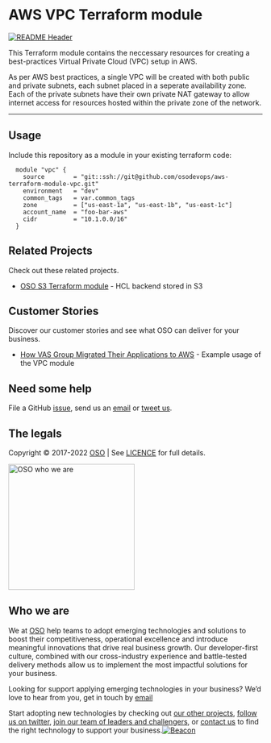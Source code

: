 
<!-- markdownlint-disable -->
# AWS VPC Terraform module
<!-- markdownlint-restore -->

[![README Header][readme_header_img]][readme_header_link]

<!--




  ** DO NOT EDIT THIS FILE
  **
  ** This file was automatically generated by the `build-harness`.
  ** 1) Make all changes to `README.yaml`
  ** 2) Run `make init` (you only need to do this once)
  ** 3) Run`make readme` to rebuild this file.
  **
  ** (We maintain HUNDREDS of open source projects. This is how we maintain our sanity.)
  **





-->
This Terraform module contains the neccessary resources for creating a best-practices Virtual Private Cloud (VPC) setup in AWS.

As per AWS best practices, a single VPC will be created with both public and private subnets, each subnet placed in a seperate availability zone. Each of the private subnets have their own private NAT gateway to allow internet access for resources hosted within the private zone of the network.

---






## Usage

Include this repository as a module in your existing terraform code:
```hcl
  module "vpc" {
    source        = "git::ssh://git@github.com/osodevops/aws-terraform-module-vpc.git"
    environment   = "dev"
    common_tags   = var.common_tags
    zone          = ["us-east-1a", "us-east-1b", "us-east-1c"]
    account_name  = "foo-bar-aws"
    cidr          = "10.1.0.0/16"
  }
```








## Related Projects

Check out these related projects.

- [OSO S3 Terraform module](https://github.com/osodevops/aws-terraform-module-s3) - HCL backend stored in S3



## Customer Stories

Discover our customer stories and see what OSO can deliver for your business.

- [How VAS Group Migrated Their Applications to AWS](https://oso.sh/case-studies/how-we-helped-vas-group-achieve-growth-with-tableau/) - Example usage of the VPC module



## Need some help

File a GitHub [issue](https://github.com/osodevops/aws-terraform-module-vpc/issues), send us an [email][email] or [tweet us][twitter].

## The legals

Copyright © 2017-2022 [OSO](https://oso.sh) | See [LICENCE](LICENSE) for full details.

[<img src="https://oso-public-resources.s3.eu-west-1.amazonaws.com/oso-logo-green.png" alt="OSO who we are" width="250"/>](https://oso.sh/who-we-are/)

## Who we are

We at [OSO][website] help teams to adopt emerging technologies and solutions to boost their competitiveness, operational excellence and introduce meaningful innovations that drive real business growth. Our developer-first culture, combined with our cross-industry experience and battle-tested delivery methods allow us to implement the most impactful solutions for your business.

Looking for support applying emerging technologies in your business? We’d love to hear from you, get in touch by [email][email]

Start adopting new technologies by checking out [our other projects][github], [follow us on twitter][twitter], [join our team of leaders and challengers][careers], or [contact us][contact] to find the right technology to support your business.[![Beacon][beacon]][website]

  [logo]: https://oso-public-resources.s3.eu-west-1.amazonaws.com/oso-logo-green.png
  [website]: https://oso.sh?utm_source=github&utm_medium=readme&utm_campaign=osodevops/aws-terraform-module-vpc&utm_content=website
  [github]: https://github.com/osodevops?utm_source=github&utm_medium=readme&utm_campaign=osodevops/aws-terraform-module-vpc&utm_content=github
  [careers]: https://oso.sh/careers/?utm_source=github&utm_medium=readme&utm_campaign=osodevops/aws-terraform-module-vpc&utm_content=careers
  [contact]: https://oso.sh/contact/?utm_source=github&utm_medium=readme&utm_campaign=osodevops/aws-terraform-module-vpc&utm_content=contact
  [linkedin]: https://www.linkedin.com/company/oso-devops?utm_source=github&utm_medium=readme&utm_campaign=osodevops/aws-terraform-module-vpc&utm_content=linkedin
  [twitter]: https://twitter.com/osodevops?utm_source=github&utm_medium=readme&utm_campaign=osodevops/aws-terraform-module-vpc&utm_content=twitter
  [email]: mailto:enquiries@oso.sh?utm_source=github&utm_medium=readme&utm_campaign=osodevops/aws-terraform-module-vpc&utm_content=email
  [readme_header_img]: https://oso-public-resources.s3.eu-west-1.amazonaws.com/oso-animation.gif
  [readme_header_link]: https://oso.sh/what-we-do/?utm_source=github&utm_medium=readme&utm_campaign=osodevops/aws-terraform-module-vpc&utm_content=readme_header_link
  [beacon]: https://github-analyics.ew.r.appspot.com/G-WV0Q3HYW08/osodevops/aws-terraform-module-vpc?pixel&cs=github&cm=readme&an=aws-terraform-module-vpc
